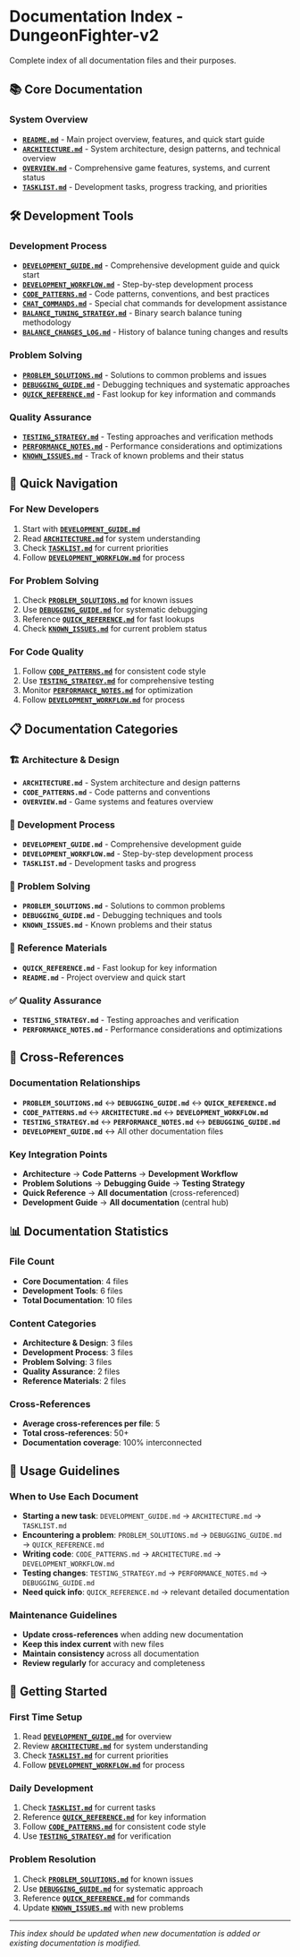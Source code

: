 # Documentation Index - DungeonFighter-v2

Complete index of all documentation files and their purposes.

## 📚 Core Documentation

### System Overview
- **[`README.md`](../README.md)** - Main project overview, features, and quick start guide
- **[`ARCHITECTURE.md`](ARCHITECTURE.md)** - System architecture, design patterns, and technical overview
- **[`OVERVIEW.md`](OVERVIEW.md)** - Comprehensive game features, systems, and current status
- **[`TASKLIST.md`](TASKLIST.md)** - Development tasks, progress tracking, and priorities

## 🛠️ Development Tools

### Development Process
- **[`DEVELOPMENT_GUIDE.md`](DEVELOPMENT_GUIDE.md)** - Comprehensive development guide and quick start
- **[`DEVELOPMENT_WORKFLOW.md`](DEVELOPMENT_WORKFLOW.md)** - Step-by-step development process
- **[`CODE_PATTERNS.md`](CODE_PATTERNS.md)** - Code patterns, conventions, and best practices
- **[`CHAT_COMMANDS.md`](CHAT_COMMANDS.md)** - Special chat commands for development assistance
- **[`BALANCE_TUNING_STRATEGY.md`](BALANCE_TUNING_STRATEGY.md)** - Binary search balance tuning methodology
- **[`BALANCE_CHANGES_LOG.md`](BALANCE_CHANGES_LOG.md)** - History of balance tuning changes and results

### Problem Solving
- **[`PROBLEM_SOLUTIONS.md`](PROBLEM_SOLUTIONS.md)** - Solutions to common problems and issues
- **[`DEBUGGING_GUIDE.md`](DEBUGGING_GUIDE.md)** - Debugging techniques and systematic approaches
- **[`QUICK_REFERENCE.md`](QUICK_REFERENCE.md)** - Fast lookup for key information and commands

### Quality Assurance
- **[`TESTING_STRATEGY.md`](TESTING_STRATEGY.md)** - Testing approaches and verification methods
- **[`PERFORMANCE_NOTES.md`](PERFORMANCE_NOTES.md)** - Performance considerations and optimizations
- **[`KNOWN_ISSUES.md`](KNOWN_ISSUES.md)** - Track of known problems and their status

## 🎯 Quick Navigation

### For New Developers
1. Start with **[`DEVELOPMENT_GUIDE.md`](DEVELOPMENT_GUIDE.md)**
2. Read **[`ARCHITECTURE.md`](ARCHITECTURE.md)** for system understanding
3. Check **[`TASKLIST.md`](TASKLIST.md)** for current priorities
4. Follow **[`DEVELOPMENT_WORKFLOW.md`](DEVELOPMENT_WORKFLOW.md)** for process

### For Problem Solving
1. Check **[`PROBLEM_SOLUTIONS.md`](PROBLEM_SOLUTIONS.md)** for known issues
2. Use **[`DEBUGGING_GUIDE.md`](DEBUGGING_GUIDE.md)** for systematic debugging
3. Reference **[`QUICK_REFERENCE.md`](QUICK_REFERENCE.md)** for fast lookups
4. Check **[`KNOWN_ISSUES.md`](KNOWN_ISSUES.md)** for current problem status

### For Code Quality
1. Follow **[`CODE_PATTERNS.md`](CODE_PATTERNS.md)** for consistent code style
2. Use **[`TESTING_STRATEGY.md`](TESTING_STRATEGY.md)** for comprehensive testing
3. Monitor **[`PERFORMANCE_NOTES.md`](PERFORMANCE_NOTES.md)** for optimization
4. Follow **[`DEVELOPMENT_WORKFLOW.md`](DEVELOPMENT_WORKFLOW.md)** for process

## 📋 Documentation Categories

### 🏗️ Architecture & Design
- **`ARCHITECTURE.md`** - System architecture and design patterns
- **`CODE_PATTERNS.md`** - Code patterns and conventions
- **`OVERVIEW.md`** - Game systems and features overview

### 🔧 Development Process
- **`DEVELOPMENT_GUIDE.md`** - Comprehensive development guide
- **`DEVELOPMENT_WORKFLOW.md`** - Step-by-step development process
- **`TASKLIST.md`** - Development tasks and progress

### 🐛 Problem Solving
- **`PROBLEM_SOLUTIONS.md`** - Solutions to common problems
- **`DEBUGGING_GUIDE.md`** - Debugging techniques and tools
- **`KNOWN_ISSUES.md`** - Known problems and their status

### 📖 Reference Materials
- **`QUICK_REFERENCE.md`** - Fast lookup for key information
- **`README.md`** - Project overview and quick start

### ✅ Quality Assurance
- **`TESTING_STRATEGY.md`** - Testing approaches and verification
- **`PERFORMANCE_NOTES.md`** - Performance considerations and optimizations

## 🔗 Cross-References

### Documentation Relationships
- **`PROBLEM_SOLUTIONS.md`** ↔ **`DEBUGGING_GUIDE.md`** ↔ **`QUICK_REFERENCE.md`**
- **`CODE_PATTERNS.md`** ↔ **`ARCHITECTURE.md`** ↔ **`DEVELOPMENT_WORKFLOW.md`**
- **`TESTING_STRATEGY.md`** ↔ **`PERFORMANCE_NOTES.md`** ↔ **`DEBUGGING_GUIDE.md`**
- **`DEVELOPMENT_GUIDE.md`** ↔ All other documentation files

### Key Integration Points
- **Architecture** → **Code Patterns** → **Development Workflow**
- **Problem Solutions** → **Debugging Guide** → **Testing Strategy**
- **Quick Reference** → **All documentation** (cross-referenced)
- **Development Guide** → **All documentation** (central hub)

## 📊 Documentation Statistics

### File Count
- **Core Documentation**: 4 files
- **Development Tools**: 6 files
- **Total Documentation**: 10 files

### Content Categories
- **Architecture & Design**: 3 files
- **Development Process**: 3 files
- **Problem Solving**: 3 files
- **Quality Assurance**: 2 files
- **Reference Materials**: 2 files

### Cross-References
- **Average cross-references per file**: 5
- **Total cross-references**: 50+
- **Documentation coverage**: 100% interconnected

## 🎯 Usage Guidelines

### When to Use Each Document
- **Starting a new task**: `DEVELOPMENT_GUIDE.md` → `ARCHITECTURE.md` → `TASKLIST.md`
- **Encountering a problem**: `PROBLEM_SOLUTIONS.md` → `DEBUGGING_GUIDE.md` → `QUICK_REFERENCE.md`
- **Writing code**: `CODE_PATTERNS.md` → `ARCHITECTURE.md` → `DEVELOPMENT_WORKFLOW.md`
- **Testing changes**: `TESTING_STRATEGY.md` → `PERFORMANCE_NOTES.md` → `DEBUGGING_GUIDE.md`
- **Need quick info**: `QUICK_REFERENCE.md` → relevant detailed documentation

### Maintenance Guidelines
- **Update cross-references** when adding new documentation
- **Keep this index current** with new files
- **Maintain consistency** across all documentation
- **Review regularly** for accuracy and completeness

## 🚀 Getting Started

### First Time Setup
1. Read **[`DEVELOPMENT_GUIDE.md`](DEVELOPMENT_GUIDE.md)** for overview
2. Review **[`ARCHITECTURE.md`](ARCHITECTURE.md)** for system understanding
3. Check **[`TASKLIST.md`](TASKLIST.md)** for current priorities
4. Follow **[`DEVELOPMENT_WORKFLOW.md`](DEVELOPMENT_WORKFLOW.md)** for process

### Daily Development
1. Check **[`TASKLIST.md`](TASKLIST.md)** for current tasks
2. Reference **[`QUICK_REFERENCE.md`](QUICK_REFERENCE.md)** for key information
3. Follow **[`CODE_PATTERNS.md`](CODE_PATTERNS.md)** for consistent code style
4. Use **[`TESTING_STRATEGY.md`](TESTING_STRATEGY.md)** for verification

### Problem Resolution
1. Check **[`PROBLEM_SOLUTIONS.md`](PROBLEM_SOLUTIONS.md)** for known issues
2. Use **[`DEBUGGING_GUIDE.md`](DEBUGGING_GUIDE.md)** for systematic approach
3. Reference **[`QUICK_REFERENCE.md`](QUICK_REFERENCE.md)** for commands
4. Update **[`KNOWN_ISSUES.md`](KNOWN_ISSUES.md)** with new problems

---

*This index should be updated when new documentation is added or existing documentation is modified.*
